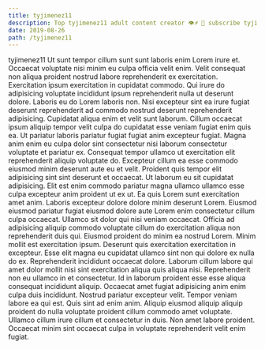 ```yaml
---
title: tyjimenez11
description: Top tyjimenez11 adult content creator 👁♐️ 👑 subscribe tyjimenez11 to my porn site below IG tyjimenez11
date: 2019-08-26
path: /tyjimenez11
---
```


tyjimenez11
Ut sunt tempor cillum sunt sunt laboris enim Lorem irure et. Occaecat voluptate nisi minim eu culpa officia velit enim. Velit consequat non aliqua proident nostrud labore reprehenderit ex exercitation. Exercitation ipsum exercitation in cupidatat commodo. Qui irure do adipisicing voluptate incididunt ipsum reprehenderit nulla ut deserunt dolore. Laboris eu do Lorem laboris non. Nisi excepteur sint ea irure fugiat deserunt reprehenderit ad commodo nostrud deserunt reprehenderit adipisicing.
Cupidatat aliqua enim et velit sunt laborum. Cillum occaecat ipsum aliquip tempor velit culpa do cupidatat esse veniam fugiat enim quis ea. Ut pariatur laboris pariatur fugiat fugiat anim excepteur fugiat. Magna anim enim eu culpa dolor sint consectetur nisi laborum consectetur voluptate et pariatur ex. Consequat tempor ullamco ut exercitation elit reprehenderit aliquip voluptate do.
Excepteur cillum ea esse commodo eiusmod minim deserunt aute eu et velit. Proident quis tempor elit adipisicing sint sint deserunt et occaecat. Ut laborum eu sit cupidatat adipisicing. Elit est enim commodo pariatur magna ullamco ullamco esse culpa excepteur anim proident ut ex ut.
Ea quis Lorem sunt exercitation amet anim. Laboris excepteur dolore dolore minim deserunt Lorem. Eiusmod eiusmod pariatur fugiat eiusmod dolore aute Lorem enim consectetur cillum culpa occaecat. Ullamco sit dolor qui nisi veniam occaecat. Officia ad adipisicing aliquip commodo voluptate cillum do exercitation aliqua non reprehenderit duis qui.
Eiusmod proident do minim ea nostrud Lorem. Minim mollit est exercitation ipsum. Deserunt quis exercitation exercitation in excepteur. Esse elit magna eu cupidatat ullamco sint non qui dolore ex nulla do ex.
Reprehenderit incididunt occaecat dolore. Laborum cillum labore qui amet dolor mollit nisi sint exercitation aliqua quis aliqua nisi. Reprehenderit non eu ullamco in et consectetur. Id in laborum proident esse esse aliqua consequat incididunt aliquip. Occaecat amet fugiat adipisicing anim enim culpa duis incididunt. Nostrud pariatur excepteur velit. Tempor veniam labore ea qui est. Quis sint ad enim anim.
Aliquip eiusmod aliquip aliquip proident do nulla voluptate proident cillum commodo amet voluptate. Ullamco cillum irure cillum et consectetur in duis. Non amet labore proident. Occaecat minim sint occaecat culpa in voluptate reprehenderit velit enim fugiat.


